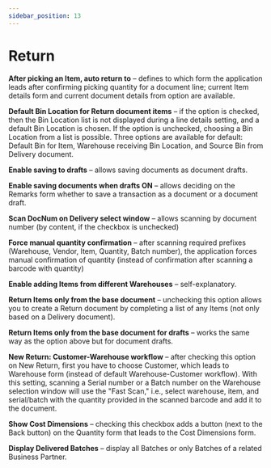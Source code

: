 ```yaml
---
sidebar_position: 13
---
```


# Return

**After picking an Item, auto return to** – defines to which form the application leads after confirming picking quantity for a document line; current Item details form and current document details from option are available.

**Default Bin Location for Return document items** – if the option is checked, then the Bin Location list is not displayed during a line details setting, and a default Bin Location is chosen. If the option is unchecked, choosing a Bin Location from a list is possible. Three options are available for default: Default Bin for Item, Warehouse receiving Bin Location, and Source Bin from Delivery document.

**Enable saving to drafts** – allows saving documents as document drafts.

**Enable saving documents when drafts ON** – allows deciding on the Remarks form whether to save a transaction as a document or a document draft.

**Scan DocNum on Delivery select window** – allows scanning by document number (by content, if the checkbox is unchecked)

**Force manual quantity confirmation** – after scanning required prefixes (Warehouse, Vendor, Item, Quantity, Batch number), the application forces manual confirmation of quantity (instead of confirmation after scanning a barcode with quantity)

**Enable adding Items from different Warehouses** – self-explanatory.

**Return Items only from the base document** – unchecking this option allows you to create a Return document by completing a list of any Items (not only based on a Delivery document).

**Return Items only from the base document for drafts** – works the same way as the option above but for document drafts.

**New Return: Customer-Warehouse workflow** – after checking this option on New Return, first you have to choose Customer, which leads to Warehouse form (instead of default Warehouse-Customer workflow). With this setting, scanning a Serial number or a Batch number on the Warehouse selection window will use the "Fast Scan," i.e., select warehouse, item, and serial/batch with the quantity provided in the scanned barcode and add it to the document.

**Show Cost Dimensions** – checking this checkbox adds a button (next to the Back button) on the Quantity form that leads to the Cost Dimensions form.

**Display Delivered Batches** – display all Batches or only Batches of a related Business Partner.
